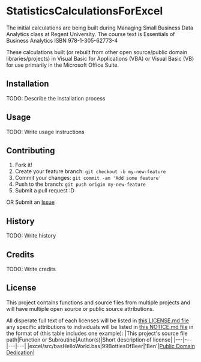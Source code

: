 # StatisticsCalculationsForExcel

The initial calculations are being built during Managing Small Business Data Analytics class at Regent University.
The course text is Essentials of Business Analytics ISBN 978-1-305-62773-4

These calculations built (or rebuilt from other open source/public domain libraries/projects) in Visual Basic for Applications (VBA) or Visual Basic (VB) for use primarily in the Microsoft Office Suite.

## Installation

TODO: Describe the installation process

## Usage

TODO: Write usage instructions

## Contributing

1. Fork it!
2. Create your feature branch: `git checkout -b my-new-feature`
3. Commit your changes: `git commit -am 'Add some feature'`
4. Push to the branch: `git push origin my-new-feature`
5. Submit a pull request :D

OR
Submit an [Issue]()

## History

TODO: Write history

## Credits

TODO: Write credits

## License

This project contains functions and source files from multiple projects and will have multiple open source or public source attributions. 

All disperate full text of each licenses will be listed in [this LICENSE.md file]() any specific attributions to individuals will be listed in [this NOTICE.md file]() in the format of (this table includes one example):
|This project's source file path|Function or Subroutine|Author(s)|Short description of license|
|---|---|---|---|
|excel/src/basHelloWorld.bas|99BottlesOfBeer|'Ben'|[Public Domain Dedication](https://creativecommons.org/publicdomain/zero/1.0/)|
